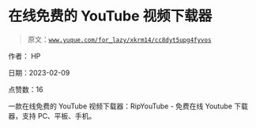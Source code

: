 # 在线免费的 YouTube 视频下载器

> 原文：[`www.yuque.com/for_lazy/xkrm14/cc8dyt5upg4fyvos`](https://www.yuque.com/for_lazy/xkrm14/cc8dyt5upg4fyvos)

作者： HP

日期：2023-02-09

点赞数：16

一款在线免费的 YouTube 视频下载器：RipYouTube - 免费在线 Youtube 下载器，支持 PC、平板、手机。



